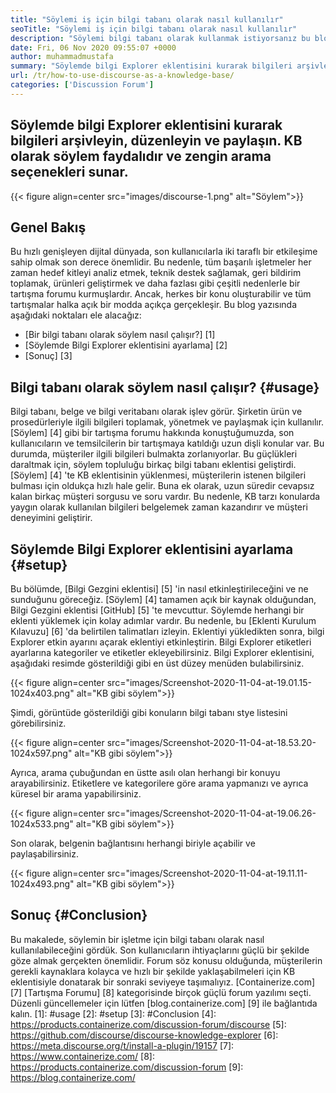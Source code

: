 ```yaml
---
title: "Söylemi iş için bilgi tabanı olarak nasıl kullanılır" 
seoTitle: "Söylemi iş için bilgi tabanı olarak nasıl kullanılır" 
description: "Söylemi bilgi tabanı olarak kullanmak istiyorsanız bu blog gönderisini inceleyin. Bugün etkinleştirin ve şirketinizin belgelerinin canlı sürümlerini paylaşın" 
date: Fri, 06 Nov 2020 09:55:07 +0000
author: muhammadmustafa
summary: "Söylemde bilgi Explorer eklentisini kurarak bilgileri arşivleyin, organize edin ve paylaşın. KB olarak söylem faydalıdır ve zengin arama seçenekleri sunar." 
url: /tr/how-to-use-discourse-as-a-knowledge-base/
categories: ['Discussion Forum']
---
```


## Söylemde bilgi Explorer eklentisini kurarak bilgileri arşivleyin, düzenleyin ve paylaşın. KB olarak söylem faydalıdır ve zengin arama seçenekleri sunar.

{{< figure align=center src="images/discourse-1.png" alt="Söylem">}}


## Genel Bakış
Bu hızlı genişleyen dijital dünyada, son kullanıcılarla iki taraflı bir etkileşime sahip olmak son derece önemlidir. Bu nedenle, tüm başarılı işletmeler her zaman hedef kitleyi analiz etmek, teknik destek sağlamak, geri bildirim toplamak, ürünleri geliştirmek ve daha fazlası gibi çeşitli nedenlerle bir tartışma forumu kurmuşlardır. Ancak, herkes bir konu oluşturabilir ve tüm tartışmalar halka açık bir modda açıkça gerçekleşir.
Bu blog yazısında aşağıdaki noktaları ele alacağız:
  * [Bir bilgi tabanı olarak söylem nasıl çalışır?] [1]
  * [Söylemde Bilgi Explorer eklentisini ayarlama] [2]
  * [Sonuç] [3]

## Bilgi tabanı olarak söylem nasıl çalışır? {#usage}
Bilgi tabanı, belge ve bilgi veritabanı olarak işlev görür. Şirketin ürün ve prosedürleriyle ilgili bilgileri toplamak, yönetmek ve paylaşmak için kullanılır. [Söylem] [4] gibi bir tartışma forumu hakkında konuştuğumuzda, son kullanıcıların ve temsilcilerin bir tartışmaya katıldığı uzun dişli konular var. Bu durumda, müşteriler ilgili bilgileri bulmakta zorlanıyorlar. Bu güçlükleri daraltmak için, söylem topluluğu birkaç bilgi tabanı eklentisi geliştirdi.
[Söylem] [4] 'te KB eklentisinin yüklenmesi, müşterilerin istenen bilgileri bulması için oldukça hızlı hale gelir. Buna ek olarak, uzun süredir cevapsız kalan birkaç müşteri sorgusu ve soru vardır. Bu nedenle, KB tarzı konularda yaygın olarak kullanılan bilgileri belgelemek zaman kazandırır ve müşteri deneyimini geliştirir.

## Söylemde Bilgi Explorer eklentisini ayarlama {#setup}
Bu bölümde, [Bilgi Gezgini eklentisi] [5] 'in nasıl etkinleştirileceğini ve ne sunduğunu göreceğiz.
[Söylem] [4] tamamen açık bir kaynak olduğundan, Bilgi Gezgini eklentisi [GitHub] [5] 'te mevcuttur.
Söylemde herhangi bir eklenti yüklemek için kolay adımlar vardır. Bu nedenle, bu [Eklenti Kurulum Kılavuzu] [6] 'da belirtilen talimatları izleyin.
Eklentiyi yükledikten sonra, bilgi Explorer etkin ayarını açarak eklentiyi etkinleştirin. Bilgi Explorer etiketleri ayarlarına kategoriler ve etiketler ekleyebilirsiniz.
Bilgi Explorer eklentisini, aşağıdaki resimde gösterildiği gibi en üst düzey menüden bulabilirsiniz.

{{< figure align=center src="images/Screenshot-2020-11-04-at-19.01.15-1024x403.png" alt="KB gibi söylem">}}

Şimdi, görüntüde gösterildiği gibi konuların bilgi tabanı stye listesini görebilirsiniz.

{{< figure align=center src="images/Screenshot-2020-11-04-at-18.53.20-1024x597.png" alt="KB gibi söylem">}}

Ayrıca, arama çubuğundan en üstte asılı olan herhangi bir konuyu arayabilirsiniz. Etiketlere ve kategorilere göre arama yapmanızı ve ayrıca küresel bir arama yapabilirsiniz.

{{< figure align=center src="images/Screenshot-2020-11-04-at-19.06.26-1024x533.png" alt="KB gibi söylem">}}

Son olarak, belgenin bağlantısını herhangi biriyle açabilir ve paylaşabilirsiniz.

{{< figure align=center src="images/Screenshot-2020-11-04-at-19.11.11-1024x493.png" alt="KB gibi söylem">}}


## Sonuç {#Conclusion}
Bu makalede, söylemin bir işletme için bilgi tabanı olarak nasıl kullanılabileceğini gördük. Son kullanıcıların ihtiyaçlarını güçlü bir şekilde göze almak gerçekten önemlidir. Forum söz konusu olduğunda, müşterilerin gerekli kaynaklara kolayca ve hızlı bir şekilde yaklaşabilmeleri için KB eklentisiyle donatarak bir sonraki seviyeye taşımalıyız.
[Containerize.com] [7] [Tartışma Forumu] [8] kategorisinde birçok güçlü forum yazılımı seçti. Düzenli güncellemeler için lütfen [blog.containerize.com] [9] ile bağlantıda kalın.
[1]: #usage
[2]: #setup
[3]: #Conclusion
[4]: https://products.containerize.com/discussion-forum/discourse
[5]: https://github.com/discourse/discourse-knowledge-explorer
[6]: https://meta.discourse.org/t/install-a-plugin/19157
[7]: https://www.containerize.com/
[8]: https://products.containerize.com/discussion-forum
[9]: https://blog.containerize.com/
